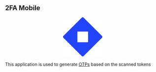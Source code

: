 ## 2FA Mobile

<img
  src="./assets/images/icon.png"
  style="height: 128px; margin-left: calc(50% - 64px); width: 128px;"
/>

This application is used to generate [OTPs](https://datatracker.ietf.org/doc/html/rfc6238#page-9) based on the scanned tokens
